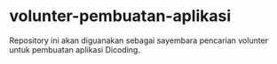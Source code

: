 # volunter-pembuatan-aplikasi

Repository ini akan diguanakan sebagai sayembara pencarian volunter untuk pembuatan aplikasi Dicoding.
